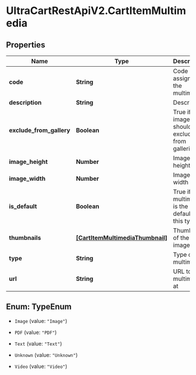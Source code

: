 # UltraCartRestApiV2.CartItemMultimedia

## Properties
Name | Type | Description | Notes
------------ | ------------- | ------------- | -------------
**code** | **String** | Code assigned to the multimedia | [optional] 
**description** | **String** | Description | [optional] 
**exclude_from_gallery** | **Boolean** | True if the image should be excluded from galleries | [optional] 
**image_height** | **Number** | Image height | [optional] 
**image_width** | **Number** | Image width | [optional] 
**is_default** | **Boolean** | True if the multimedia is the default for this type | [optional] 
**thumbnails** | [**[CartItemMultimediaThumbnail]**](CartItemMultimediaThumbnail.md) | Thumbnails of the images | [optional] 
**type** | **String** | Type of multimedia | [optional] 
**url** | **String** | URL to view multimedia at | [optional] 


<a name="TypeEnum"></a>
## Enum: TypeEnum


* `Image` (value: `"Image"`)

* `PDF` (value: `"PDF"`)

* `Text` (value: `"Text"`)

* `Unknown` (value: `"Unknown"`)

* `Video` (value: `"Video"`)




